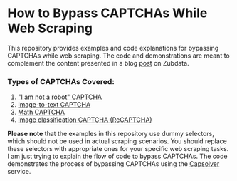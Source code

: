 # How to Bypass CAPTCHAs While Web Scraping

This repository provides examples and code explanations for bypassing CAPTCHAs while web scraping. The code and demonstrations are meant to complement the content presented in a blog [post]() on Zubdata.

### Types of CAPTCHAs Covered:

1. ["I am not a robot" CAPTCHA](/Exampels/i_am_not_robot.py)
2. [Image-to-text CAPTCHA](/Exampels/image_captcha.py)
3. [Math CAPTCHA](/Exampels/math-captcha.py)
4. [Image classification CAPTCHA (ReCAPTCHA)](/Exampels/image_classification.py)


__Please note__ that the examples in this repository use dummy selectors, which should not be used in actual scraping scenarios. You should replace these selectors with appropriate ones for your specific web scraping tasks. I am just trying to explain the flow of code to bypass CAPTCHAs. The code demonstrates the process of bypassing CAPTCHAs using the [Capsolver](https://dashboard.capsolver.com/passport/register?inviteCode=ea95bFDcyWyV) service.


